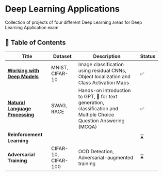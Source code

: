 # Deep Learning Applications
Collection of projects of four different Deep Learning areas for Deep Learning Application exam

## 📝 Table of Contents

| Title                           | Dataset             | Description                                                                                                          | Status |
| ------------------------------- | ------------------- | -------------------------------------------------------------------------------------------------------------------- | ------ |
| [**Working with Deep Models**](./lab1/README.md/)    | MNIST, CIFAR-10     | Image classification using residual CNNs, Object localization and Class Activation Maps                              | ✅     |
| [**Natural Language Processing**](./lab2/README.md/) | SWAG, RACE          | Hands-on introduction to GPT, 🤗 for text generation, classification and  Multiple Choice Question Answering (MCQA) | ✅     |
| **Reinforcement Learning**      |                     |                                                                                                                      | ⌛      |
| **Adversarial Training**        | CIFAR-10, CIFAR-100 | OOD Detection, Adversarial-augmented training                                                                        | ⌛      |
